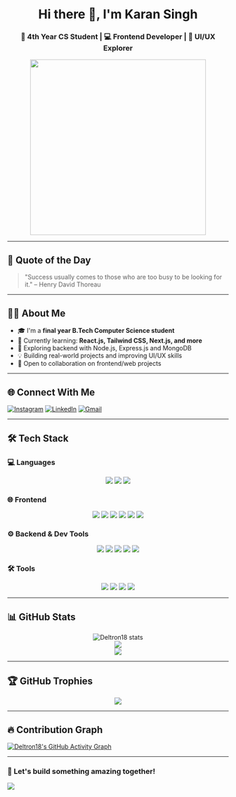 <h1 align="center">Hi there 👋, I'm Karan Singh</h1>
<h3 align="center">🚀 4th Year CS Student | 💻 Frontend Developer | 🎨 UI/UX Explorer</h3>

<p align="center">
  <img src="https://media.giphy.com/media/26tn33aiTi1jkl6H6/giphy.gif" width="400" />
</p>






---

## 🌟 Quote of the Day
> "Success usually comes to those who are too busy to be looking for it." – Henry David Thoreau

---

## 👨‍💻 About Me

- 🎓 I'm a **final year B.Tech Computer Science student**
- 🌱 Currently learning: **React.js, Tailwind CSS, Next.js, and more**
- 🧠 Exploring backend with Node.js, Express.js and MongoDB
- 💡 Building real-world projects and improving UI/UX skills
- 🔗 Open to collaboration on frontend/web projects

---

## 🌐 Connect With Me

[![Instagram](https://img.shields.io/badge/-Instagram-E4405F?style=flat-square&logo=instagram&logoColor=white)](https://instagram.com/karraann__18)
[![LinkedIn](https://img.shields.io/badge/-LinkedIn-blue?style=flat-square&logo=Linkedin&logoColor=white&link=https://linkedin.com/in/karan-singh-28ba5b256/)](https://www.linkedin.com/in/karan-singh-28ba5b256/)
[![Gmail](https://img.shields.io/badge/-Gmail-D14836?style=flat-square&logo=gmail&logoColor=white)](mailto:karans0518@gmail.com)

---

## 🛠️ Tech Stack

### 💻 Languages
<p align="center">
  <img src="https://img.shields.io/badge/-C-00599C?style=for-the-badge&logo=c&logoColor=white" />
  <img src="https://img.shields.io/badge/-C++-00599C?style=for-the-badge&logo=c%2B%2B&logoColor=white" />
  <img src="https://img.shields.io/badge/-JavaScript-F7DF1E?style=for-the-badge&logo=javascript&logoColor=black" />
</p>

### 🌐 Frontend
<p align="center">
  <img src="https://img.shields.io/badge/-HTML5-E34F26?style=for-the-badge&logo=html5&logoColor=white" />
  <img src="https://img.shields.io/badge/-CSS3-1572B6?style=for-the-badge&logo=css3&logoColor=white" />
  <img src="https://img.shields.io/badge/-TailwindCSS-38B2AC?style=for-the-badge&logo=tailwind-css&logoColor=white" />
  <img src="https://img.shields.io/badge/-React-61DAFB?style=for-the-badge&logo=react&logoColor=black" />
  <img src="https://img.shields.io/badge/-NextJS-000?style=for-the-badge&logo=next.js&logoColor=white" />
  <img src="https://img.shields.io/badge/-Redux-764ABC?style=for-the-badge&logo=redux&logoColor=white" />
</p>

### ⚙️ Backend & Dev Tools
<p align="center">
  <img src="https://img.shields.io/badge/-Node.js-339933?style=for-the-badge&logo=node.js&logoColor=white" />
  <img src="https://img.shields.io/badge/-Express.js-000000?style=for-the-badge&logo=express&logoColor=white" />
  <img src="https://img.shields.io/badge/-MongoDB-47A248?style=for-the-badge&logo=mongodb&logoColor=white" />
  <img src="https://img.shields.io/badge/-Firebase-FFCA28?style=for-the-badge&logo=firebase&logoColor=black" />
  <img src="https://img.shields.io/badge/-Vercel-000000?style=for-the-badge&logo=vercel&logoColor=white" />
</p>

### 🛠 Tools
<p align="center">
  <img src="https://img.shields.io/badge/-Git-F05032?style=for-the-badge&logo=git&logoColor=white" />
  <img src="https://img.shields.io/badge/-GitHub-181717?style=for-the-badge&logo=github&logoColor=white" />
  <img src="https://img.shields.io/badge/-Postman-FF6C37?style=for-the-badge&logo=postman&logoColor=white" />
  <img src="https://img.shields.io/badge/-Figma-F24E1E?style=for-the-badge&logo=figma&logoColor=white" />
</p>

---

## 📊 GitHub Stats

<p align="center">
  <img src="https://github-readme-stats.vercel.app/api?username=Deltron18&show_icons=true&theme=radical" alt="Deltron18 stats" />
  <br />
  <img src="https://streak-stats.demolab.com?user=Deltron18&theme=radical&hide_border=false" />
  <br />
  <img src="https://github-readme-stats.vercel.app/api/top-langs/?username=Deltron18&layout=compact&theme=radical" />
</p>

---

## 🏆 GitHub Trophies

<p align="center">
  <img src="https://github-profile-trophy.vercel.app/?username=Deltron18&theme=radical&no-bg=true&margin-w=5" />
</p>

---



## 🔥 Contribution Graph

[![Deltron18's GitHub Activity Graph](https://github-readme-activity-graph.vercel.app/graph?username=Deltron18&theme=react-dark&hide_border=true)](https://github.com/ashutosh00710/github-readme-activity-graph)


---

### 🚀 Let's build something amazing together!
[![](https://visitcount.itsvg.in/api?id=Deltron18&icon=0&color=12)](https://visitcount.itsvg.in)


